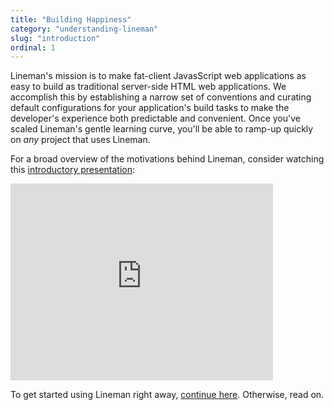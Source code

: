 ```yaml
---
title: "Building Happiness"
category: "understanding-lineman"
slug: "introduction"
ordinal: 1
---
```


Lineman's mission is to make fat-client JavasScript web applications as easy to build as traditional server-side HTML web applications.
We accomplish this by establishing a narrow set of conventions and curating default configurations for your application's build tasks to make the developer's experience both predictable and convenient. Once you've scaled Lineman's gentle learning curve, you'll be able to ramp-up quickly on *any* project that uses Lineman.

For a broad overview of the motivations behind Lineman, consider watching this [introductory presentation](http://blog.testdouble.com/posts/2013-11-12-1st-class-web-development-with-lineman.html):

<iframe width="420" height="315" src="http://www.youtube.com/embed/KERJkJNV5nI" frameborder="0" allowfullscreen></iframe>

To get started using Lineman right away, [continue here](#getting-started). Otherwise, read on.
